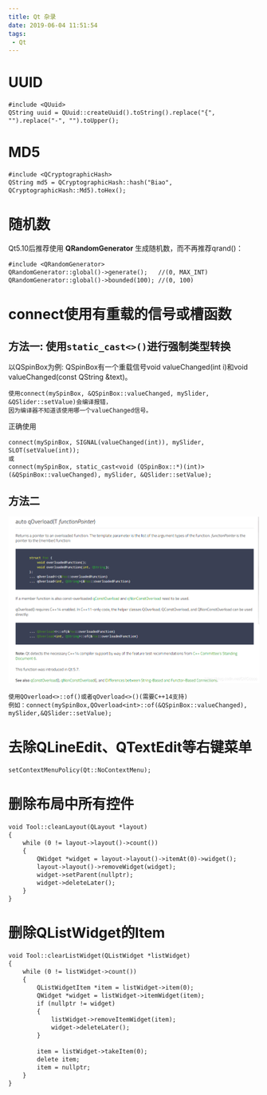 ```yaml
---
title: Qt 杂录
date: 2019-06-04 11:51:54
tags:
 - Qt
---
```


# UUID
```
#include <QUuid>
QString uuid = QUuid::createUuid().toString().replace("{", "").replace("-", "").toUpper();
```

<!--more-->

# MD5
```
#include <QCryptographicHash>
QString md5 = QCryptographicHash::hash("Biao", QCryptographicHash::Md5).toHex();
```

# 随机数
Qt5.10后推荐使用 **QRandomGenerator** 生成随机数，而不再推荐qrand()：
```
#include <QRandomGenerator>
QRandomGenerator::global()->generate();   //(0, MAX_INT)
QRandomGenerator::global()->bounded(100); //(0, 100)
```

# connect使用有重载的信号或槽函数
## 方法一: 使用`static_cast<>()`进行强制类型转换

以QSpinBox为例:
QSpinBox有一个重载信号void valueChanged(int i)和void valueChanged(const QString &text)。

```
使用connect(mySpinBox, &QSpinBox::valueChanged, mySlider, &QSlider::setValue)会编译报错，
因为编译器不知道该使用哪一个valueChanged信号。
```

正确使用
```
connect(mySpinBox, SIGNAL(valueChanged(int)), mySlider, SLOT(setValue(int));
或
connect(mySpinBox, static_cast<void (QSpinBox::*)(int)>(&QSpinBox::valueChanged), mySlider, &QSlider::setValue);
```

## 方法二
![](Qt-miscellany/connect使用有重载的信号或槽函数方法二.png)

```
使用QOverload<>::of()或者qOverload<>()(需要C++14支持)
例如：connect(mySpinBox,QOverload<int>::of(&QSpinBox::valueChanged), mySlider,&QSlider::setValue);
```

# 去除QLineEdit、QTextEdit等右键菜单
```
setContextMenuPolicy(Qt::NoContextMenu);
```

# 删除布局中所有控件
```
void Tool::cleanLayout(QLayout *layout)
{
	while (0 != layout->layout()->count())
	{
		QWidget *widget = layout->layout()->itemAt(0)->widget();
		layout->layout()->removeWidget(widget);
		widget->setParent(nullptr);
		widget->deleteLater();
	}
}
```

# 删除QListWidget的Item
```
void Tool::clearListWidget(QListWidget *listWidget)
{
	while (0 != listWidget->count())
	{
		QListWidgetItem *item = listWidget->item(0);
		QWidget *widget = listWidget->itemWidget(item);
		if (nullptr != widget)
		{
			listWidget->removeItemWidget(item);
			widget->deleteLater();
		}

		item = listWidget->takeItem(0);
		delete item;
		item = nullptr;
	}
}
```